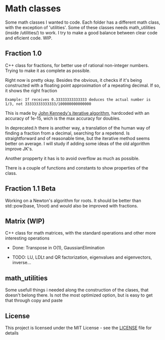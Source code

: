 # Math classes
Some math classes I wanted to code. Each folder has a different math class, with the exception of 'utilities'. Some of these classes needs math_utilities (inside /utilities/) to work. I try to make a good balance between clear code and eficient code. WIP.

## Fraction 1.0

C++ class for fractions, for better use of rational non-integer numbers. Trying to make it as complete as possible.

Right now is pretty okay. Besides the obvious, it checks if it's being constructed with a floating point approximation of a repeating decimal. If so, it shows the right fraction

    Example: If receives 0.33333333333333 deduces the actual number is 1/3, not 33333333333333/100000000000000

This is made by [John Kennedy's iterative algorithm](https://sites.google.com/site/johnkennedyshome/home/downloadable-papers/dec2frac.pdf), hardcoded with an accuracy of 1e-15, wich is the max accuracy for doubles.

In deprecated.h there is another way, a translation of the human way of finding a fraction from a decimal, searching for a repetend. Is straightforward and of reasonable time, but the iterative method seems better on average. I will study if adding some ideas of the old algorithm improve JK's.

Another propperty it has is to avoid overflow as much as possible. 

There is a couple of functions and constants to show properties of the class.

## Fraction 1.1 Beta

Working on a Newton's algorithm for roots. It should be better than std::pow(base, 1/root) and would also be improved with fractions. 

## Matrix (WIP)

C++ class for math matrices, with the standard operations and other more interesting operations  

 * Done: Transpose in O(1), GaussianElimination  

 * TODO: LU, LDLt and QR factorization, eigenvalues and eigenvectors, inverse...

## math_utilities

Some usefull things i needed along the construction of the clases, that doesn't belong there. Is not the most optimized option, but is easy to get that through copy and paste


## License

This project is licensed under the MIT License - see the [LICENSE](LICENSE) file for details